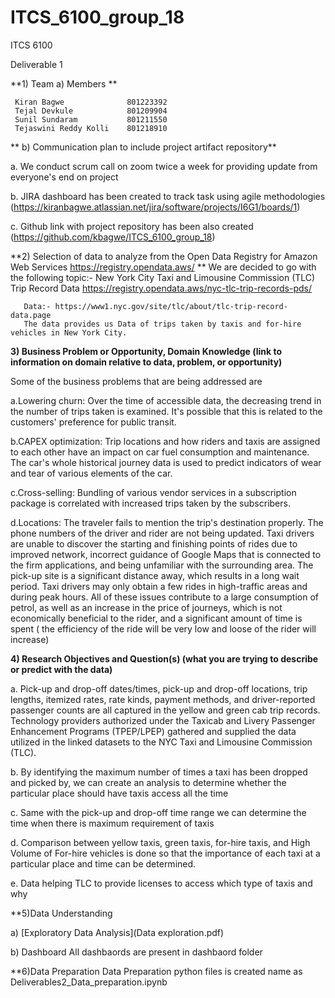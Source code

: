 # ITCS_6100_group_18

ITCS 6100 

Deliverable 1

**1) Team
 	a)  Members		**

     Kiran Bagwe              801223392 
     Tejal Devkule            801209904 
     Sunil Sundaram           801211550
     Tejaswini Reddy Kolli    801218910
              


 
** 	b)  Communication plan to include project artifact repository**

  a. We conduct scrum call on zoom twice a week for providing update from everyone's end on project
  
  b. JIRA dashboard has been created to track task using agile methodologies (https://kiranbagwe.atlassian.net/jira/software/projects/I6G1/boards/1)
  
  c. Github link with project repository has been also created (https://github.com/kbagwe/ITCS_6100_group_18)
  
  
  
**2)  Selection of data to analyze from the Open Data Registry for Amazon Web Services https://registry.opendata.aws/ **
   We are decided to go with the following topic:- 
       New York City Taxi and Limousine Commission (TLC) Trip Record Data
       https://registry.opendata.aws/nyc-tlc-trip-records-pds/
       
       Data:- https://www1.nyc.gov/site/tlc/about/tlc-trip-record-data.page
       The data provides us Data of trips taken by taxis and for-hire vehicles in New York City.

**3)  Business Problem or Opportunity, Domain Knowledge (link to information on domain relative to data, problem, or opportunity)**

Some of the business problems that are being addressed are

   a.Lowering churn: Over the time of accessible data, the decreasing trend in the number of trips taken is examined. It's possible that this is related to the customers' preference for public transit.
   
   b.CAPEX optimization: Trip locations and how riders and taxis are assigned to each other have an impact on car fuel consumption and maintenance. The car's whole historical journey data is used to predict indicators of wear and tear of various elements of the car.
   
   c.Cross-selling: Bundling of various vendor services in a subscription package is correlated with increased trips taken by the subscribers. 
   
   d.Locations: The traveler fails to mention the trip's destination properly. The phone numbers of the driver and rider are not being updated. Taxi drivers are unable to discover the starting and finishing points of rides due to improved network, incorrect guidance of Google Maps that is connected to the firm applications, and being unfamiliar with the surrounding area. The pick-up site is a significant distance away, which results in a long wait period. Taxi drivers may only obtain a few rides in high-traffic areas and during peak hours. All of these issues contribute to a large consumption of petrol, as well as an increase in the price of journeys, which is not economically beneficial to the rider, and a significant amount of time is spent ( the efficiency of the ride will be very low and loose of the rider will increase)


**4)  Research Objectives and Question(s) (what you are trying to describe or predict with the data)**

   a. Pick-up and drop-off dates/times, pick-up and drop-off locations, trip lengths, itemized rates, rate kinds, payment methods, and driver-reported passenger counts are all captured in the yellow and green cab trip records. Technology providers authorized under the Taxicab and Livery Passenger Enhancement Programs (TPEP/LPEP) gathered and supplied the data utilized in the linked datasets to the NYC Taxi and Limousine Commission (TLC).
   
   b. By identifying the maximum number of times a taxi has been dropped and picked by, we can create an analysis to determine whether the particular place should have taxis access all the time
   
   c. Same with the pick-up and drop-off time range we can determine the time when there is maximum requirement of taxis 
   
   d. Comparison between yellow taxis, green taxis, for-hire taxis, and High Volume of For-hire vehicles is done so that the importance of each taxi at a particular place and time can be determined.
   
   e. Data helping TLC to provide licenses to access which type of taxis and why
   
**5)Data Understanding

   a) [Exploratory Data Analysis](Data exploration.pdf)
     
   b) Dashboard
   All dashbaords are present in dashbaord folder
 
     
**6)Data Preparation
    Data Preparation python files is created name as Deliverables2_Data_preparation.ipynb
     


